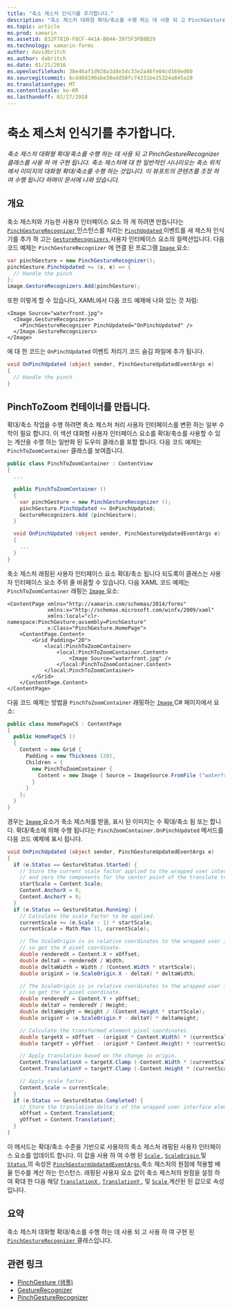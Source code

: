 ```yaml
---
title: "축소 제스처 인식기를 추가합니다."
description: "축소 제스처 대화형 확대/축소를 수행 하는 데 사용 되 고 PinchGestureRecognizer 클래스를 사용 하 여 구현 됩니다. 축소 제스처에 대 한 일반적인 시나리오는 축소 위치에서 이미지의 대화형 확대/축소를 수행 하는 것입니다. 이 뷰포트의 콘텐츠를 조정 하 여 수행 됩니다 하며이 문서에 나와 있습니다."
ms.topic: article
ms.prod: xamarin
ms.assetid: 832F7810-F0CF-441A-B04A-3975F3FB8B29
ms.technology: xamarin-forms
author: davidbritch
ms.author: dabritch
ms.date: 01/21/2016
ms.openlocfilehash: 38e46af1d928a3d4e5dc33e2a46fe04cd169ed60
ms.sourcegitcommit: 6cd40d190abe38edd50fc74331be15324a845a28
ms.translationtype: MT
ms.contentlocale: ko-KR
ms.lasthandoff: 02/27/2018
---
```

# <a name="adding-a-pinch-gesture-recognizer"></a>축소 제스처 인식기를 추가합니다.

_축소 제스처 대화형 확대/축소를 수행 하는 데 사용 되 고 PinchGestureRecognizer 클래스를 사용 하 여 구현 됩니다. 축소 제스처에 대 한 일반적인 시나리오는 축소 위치에서 이미지의 대화형 확대/축소를 수행 하는 것입니다. 이 뷰포트의 콘텐츠를 조정 하 여 수행 됩니다 하며이 문서에 나와 있습니다._

## <a name="overview"></a>개요

축소 제스처와 가능한 사용자 인터페이스 요소 하 게 하려면 만듭니다는 [ `PinchGestureRecognizer` ](https://developer.xamarin.com/api/type/Xamarin.Forms.PinchGestureRecognizer/) 인스턴스를 처리는 [ `PinchUpdated` ](https://developer.xamarin.com/api/event/Xamarin.Forms.PinchGestureRecognizer.PinchUpdated/) 이벤트를 새 제스처 인식기를 추가 하 고는 [ `GestureRecognizers` ](https://developer.xamarin.com/api/property/Xamarin.Forms.View.GestureRecognizers/) 사용자 인터페이스 요소의 컬렉션입니다. 다음 코드 예제는 `PinchGestureRecognizer` 에 연결 된 프로그램 [ `Image` ](https://developer.xamarin.com/api/type/Xamarin.Forms.Image/) 요소:

```csharp
var pinchGesture = new PinchGestureRecognizer();
pinchGesture.PinchUpdated += (s, e) => {
  // Handle the pinch
};
image.GestureRecognizers.Add(pinchGesture);
```

또한 이렇게 할 수 있습니다, XAML에서 다음 코드 예제에 나와 있는 것 처럼:

```xaml
<Image Source="waterfront.jpg">
  <Image.GestureRecognizers>
    <PinchGestureRecognizer PinchUpdated="OnPinchUpdated" />
  </Image.GestureRecognizers>
</Image>
```

에 대 한 코드는 `OnPinchUpdated` 이벤트 처리기 코드 숨김 파일에 추가 됩니다.

```csharp
void OnPinchUpdated (object sender, PinchGestureUpdatedEventArgs e)
{
  // Handle the pinch
}
```

## <a name="creating-a-pinchtozoom-container"></a>PinchToZoom 컨테이너를 만듭니다.

확대/축소 작업을 수행 하려면 축소 제스처 처리 사용자 인터페이스를 변환 하는 일부 수학이 필요 합니다. 이 섹션 대화형 사용자 인터페이스 요소를 확대/축소를 사용할 수 있는 계산을 수행 하는 일반화 된 도우미 클래스를 포함 합니다. 다음 코드 예제는 `PinchToZoomContainer` 클래스를 보여줍니다.

```csharp
public class PinchToZoomContainer : ContentView
{
  ...

  public PinchToZoomContainer ()
  {
    var pinchGesture = new PinchGestureRecognizer ();
    pinchGesture.PinchUpdated += OnPinchUpdated;
    GestureRecognizers.Add (pinchGesture);
  }

  void OnPinchUpdated (object sender, PinchGestureUpdatedEventArgs e)
  {
    ...
  }
}
```

축소 제스처 래핑된 사용자 인터페이스 요소 확대/축소 됩니다 되도록이 클래스는 사용자 인터페이스 요소 주위 줄 바꿈할 수 있습니다. 다음 XAML 코드 예제는 `PinchToZoomContainer` 래핑는 [ `Image` ](https://developer.xamarin.com/api/type/Xamarin.Forms.Image/) 요소:

```xaml
<ContentPage xmlns="http://xamarin.com/schemas/2014/forms"
             xmlns:x="http://schemas.microsoft.com/winfx/2009/xaml"
             xmlns:local="clr-namespace:PinchGesture;assembly=PinchGesture"
             x:Class="PinchGesture.HomePage">
    <ContentPage.Content>
        <Grid Padding="20">
            <local:PinchToZoomContainer>
                <local:PinchToZoomContainer.Content>
                    <Image Source="waterfront.jpg" />
                </local:PinchToZoomContainer.Content>
            </local:PinchToZoomContainer>
        </Grid>
    </ContentPage.Content>
</ContentPage>
```

다음 코드 예제는 방법을 `PinchToZoomContainer` 래핑하는 [ `Image` ](https://developer.xamarin.com/api/type/Xamarin.Forms.Image/) C# 페이지에서 요소:

```csharp
public class HomePageCS : ContentPage
{
  public HomePageCS ()
  {
    Content = new Grid {
      Padding = new Thickness (20),
      Children = {
        new PinchToZoomContainer {
          Content = new Image { Source = ImageSource.FromFile ("waterfront.jpg") }
        }
      }
    };
  }
}
```

경우는 [ `Image` ](https://developer.xamarin.com/api/type/Xamarin.Forms.Image/) 요소가 축소 제스처를 받을, 표시 된 이미지는 수 확대/축소 됨 또는 합니다. 확대/축소에 의해 수행 됩니다는 `PinchZoomContainer.OnPinchUpdated` 메서드를 다음 코드 예제에 표시 됩니다.

```csharp
void OnPinchUpdated (object sender, PinchGestureUpdatedEventArgs e)
{
  if (e.Status == GestureStatus.Started) {
    // Store the current scale factor applied to the wrapped user interface element,
    // and zero the components for the center point of the translate transform.
    startScale = Content.Scale;
    Content.AnchorX = 0;
    Content.AnchorY = 0;
  }
  if (e.Status == GestureStatus.Running) {
    // Calculate the scale factor to be applied.
    currentScale += (e.Scale - 1) * startScale;
    currentScale = Math.Max (1, currentScale);

    // The ScaleOrigin is in relative coordinates to the wrapped user interface element,
    // so get the X pixel coordinate.
    double renderedX = Content.X + xOffset;
    double deltaX = renderedX / Width;
    double deltaWidth = Width / (Content.Width * startScale);
    double originX = (e.ScaleOrigin.X - deltaX) * deltaWidth;

    // The ScaleOrigin is in relative coordinates to the wrapped user interface element,
    // so get the Y pixel coordinate.
    double renderedY = Content.Y + yOffset;
    double deltaY = renderedY / Height;
    double deltaHeight = Height / (Content.Height * startScale);
    double originY = (e.ScaleOrigin.Y - deltaY) * deltaHeight;

    // Calculate the transformed element pixel coordinates.
    double targetX = xOffset - (originX * Content.Width) * (currentScale - startScale);
    double targetY = yOffset - (originY * Content.Height) * (currentScale - startScale);

    // Apply translation based on the change in origin.
    Content.TranslationX = targetX.Clamp (-Content.Width * (currentScale - 1), 0);
    Content.TranslationY = targetY.Clamp (-Content.Height * (currentScale - 1), 0);

    // Apply scale factor.
    Content.Scale = currentScale;
  }
  if (e.Status == GestureStatus.Completed) {
    // Store the translation delta's of the wrapped user interface element.
    xOffset = Content.TranslationX;
    yOffset = Content.TranslationY;
  }
}
```

이 메서드는 확대/축소 수준을 기반으로 사용자의 축소 제스처 래핑된 사용자 인터페이스 요소를 업데이트 합니다. 이 값을 사용 하 여 수행 된 [ `Scale` ](https://developer.xamarin.com/api/property/Xamarin.Forms.PinchGestureUpdatedEventArgs.Scale/), [ `ScaleOrigin` ](https://developer.xamarin.com/api/property/Xamarin.Forms.PinchGestureUpdatedEventArgs.ScaleOrigin/) 및 [ `Status` ](https://developer.xamarin.com/api/property/Xamarin.Forms.PinchGestureUpdatedEventArgs.Status/) 의 속성은 [ `PinchGestureUpdatedEventArgs` ](https://developer.xamarin.com/api/type/Xamarin.Forms.PinchGestureUpdatedEventArgs/) 축소 제스처의 원점에 적용할 배율 인수를 계산 하는 인스턴스. 래핑된 사용자 요소 값이 축소 제스처의 원점을 설정 하 여 확대 한 다음 해당 [ `TranslationX` ](https://developer.xamarin.com/api/property/Xamarin.Forms.VisualElement.TranslationX/), [ `TranslationY` ](https://developer.xamarin.com/api/property/Xamarin.Forms.VisualElement.TranslationY/), 및 [ `Scale` ](https://developer.xamarin.com/api/property/Xamarin.Forms.VisualElement.Scale/) 계산된 된 값으로 속성입니다.

## <a name="summary"></a>요약

축소 제스처 대화형 확대/축소를 수행 하는 데 사용 되 고 사용 하 여 구현 된 [ `PinchGestureRecognizer` ](https://developer.xamarin.com/api/type/Xamarin.Forms.PinchGestureRecognizer/) 클래스입니다.


## <a name="related-links"></a>관련 링크

- [PinchGesture (샘플)](https://developer.xamarin.com/samples/xamarin-forms/WorkingWithGestures/PinchGesture/)
- [GestureRecognizer](https://developer.xamarin.com/api/type/Xamarin.Forms.GestureRecognizer/)
- [PinchGestureRecognizer](https://developer.xamarin.com/api/type/Xamarin.Forms.PinchGestureRecognizer/)
